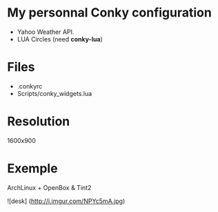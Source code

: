 # My personnal Conky configuration

- Yahoo Weather API.
- LUA Circles (need **conky-lua**)

# Files
- .conkyrc
- Scripts/conky_widgets.lua

# Resolution
1600x900

# Exemple
ArchLinux + OpenBox & Tint2

![desk]
(http://i.imgur.com/NPYc5mA.jpg)
